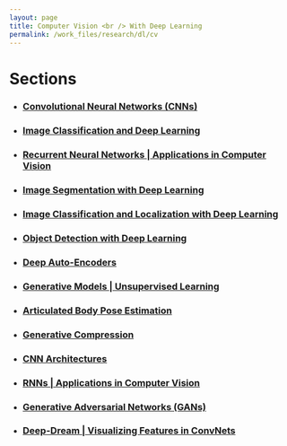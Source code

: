 ```yaml
---
layout: page
title: Computer Vision <br /> With Deep Learning
permalink: /work_files/research/dl/cv
---
```


# Sections

* ### [Convolutional Neural Networks (CNNs)](/work_files/research/dl/cnnx)

* ### [Image Classification and Deep Learning](/work_files/research/dl/conv_net_vis_recog)

* ### [Recurrent Neural Networks | Applications in Computer Vision](/work_files/research/dl/rnns_cv)

* ### [Image Segmentation with Deep Learning](/work_files/research/dl/seg)

* ### [Image Classification and Localization with Deep Learning](/work_files/research/dl/loc)

* ### [Object Detection with Deep Learning](/work_files/research/dl/dec)

* ### [Deep Auto-Encoders](/work_files/research/dl/aencdrs)

* ### [Generative Models \| Unsupervised Learning](/work_files/research/dl/gm)

* ### [Articulated Body Pose Estimation](/work_files/research/dl/pose_estt)

* ### [Generative Compression](/work_files/research/dl/compression)

* ### [CNN Architectures](/work_files/research/dl/arcts)

* ### [RNNs \| Applications in Computer Vision](/work_files/research/dl/rnns_cv)

* ### [Generative Adversarial Networks (GANs)](/work_files/research/dl/gans)

* ### [Deep-Dream \| Visualizing Features in ConvNets](/work_files/research/dl/tbd)
